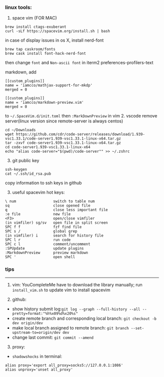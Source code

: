 ### linux tools:

1. space vim (FOR MAC) 
```
brew install ctags-exuberant
curl -sLf https://spacevim.org/install.sh | bash
```
in case of display issues in os X, install nerd-font
```
brew tap caskroom/fonts
brew cask install font-hack-nerd-font
```
then change `font` and `Non-ascii font`  in iterm2 preferences-profilers-text 

  markdown, add
  ```
  [[custom_plugins]]
  name = 'iamcco/mathjax-support-for-mkdp'
  merged = 0
  
  [[custom_plugins]]
  name = 'iamcco/markdown-preview.vim'
  merged = 0
  ```
  to `~/.SpaceVim.d/init.toml` then `:MarkDownPreview` in vim
2. vscode remove server(linux version since remote-server is always centos)
```
cd ~/Downloads
wget https://github.com/cdr/code-server/releases/download/1.939-vsc1.33.1/code-server1.939-vsc1.33.1-linux-x64.tar.gz
tar -zxvf code-server1.939-vsc1.33.1-linux-x64.tar.gz
cd code-server1.939-vsc1.33.1-linux-x64
echo "alias code-server="$(pwd)/code-server"" >> ~/.zshrc
```

3. git public key
```
ssh-keygen
cat ~/.ssh/id_rsa.pub
```
copy information to ssh	keys in github

3. useful spacevim hot keys:
```
\ num                 switch to table num
sq                    close opened file
q                     close less important file
:e file               new file
<F3>                  open/close vimfiler
(in vimfiler) sg/sv   open file in split screen 
SPC f f               fzf find file 
SPC s /               global grep
(in vimfiler) i       search for history file
SPC l r               run code
SPC c l               comment/uncomment
:SPUpdate             update plugins
:MarkdownPreview      preview markdown
SPC '                 open shell
```

### tips

---

1. vim: YouCompleteMe have to download the library manually; run `install_vim.sh` to update vim to install spacevim

2. github:
  * show history submit log:`git log --graph --full-history --all --pretty=format:"%h%x09%d%x20%s"`
  * create remote branch and corresponding local branch: `git checkout -b dev origin/dev`
  * make local branch assigned to remote branch: `git branch --set-upstream-to=origin/dev dev`
  * change last commit: `git commit --amend`

3. proxy:
  * `shadowshocks` in terminal:
  ```
  alias proxy='export all_proxy=socks5://127.0.0.1:1086'
  alias unproxy='unset all_proxy' 
  ```
